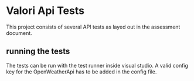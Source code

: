 # Valori Api Tests

This project consists of several API tests as layed out in the assessment document.

## running the tests
The tests can be run with the test runner inside visual studio. 
A valid config key for the OpenWeatherApi has to be added in the config file. 
